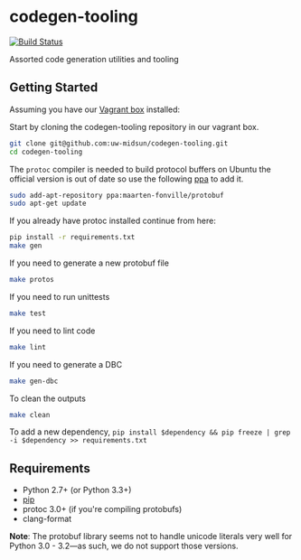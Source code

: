 # codegen-tooling

[![Build Status](https://travis-ci.org/uw-midsun/codegen-tooling.svg?branch=master)](https://travis-ci.org/uw-midsun/codegen-tooling)

Assorted code generation utilities and tooling

## Getting Started

Assuming you have our [Vagrant box](https://github.com/uw-midsun/box) installed:

Start by cloning the codegen-tooling repository in our vagrant box.
```bash
git clone git@github.com:uw-midsun/codegen-tooling.git
cd codegen-tooling
```

The `protoc` compiler is needed to build protocol buffers on Ubuntu the official
version is out of date so use the following [ppa](https://launchpad.net/~maarten-fonville/+archive/ubuntu/protobuf) 
to add it.
```bash
sudo add-apt-repository ppa:maarten-fonville/protobuf
sudo apt-get update
```

If you already have protoc installed continue from here:
```bash
pip install -r requirements.txt
make gen
```

If you need to generate a new protobuf file
```bash
make protos
```

If you need to run unittests
```bash
make test
```

If you need to lint code
```bash
make lint
```

If you need to generate a DBC
```bash
make gen-dbc
```

To clean the outputs
```bash
make clean
```

To add a new dependency, ``pip install $dependency && pip freeze | grep -i $dependency >> requirements.txt``

## Requirements
* Python 2.7+ (or Python 3.3+)
* [pip](https://pip.pypa.io/en/stable/installing/)
* protoc 3.0+ (if you're compiling protobufs)
* clang-format

**Note**: The protobuf library seems not to handle unicode literals very well for Python 3.0 - 3.2&mdash;as such, we do not support those versions.
